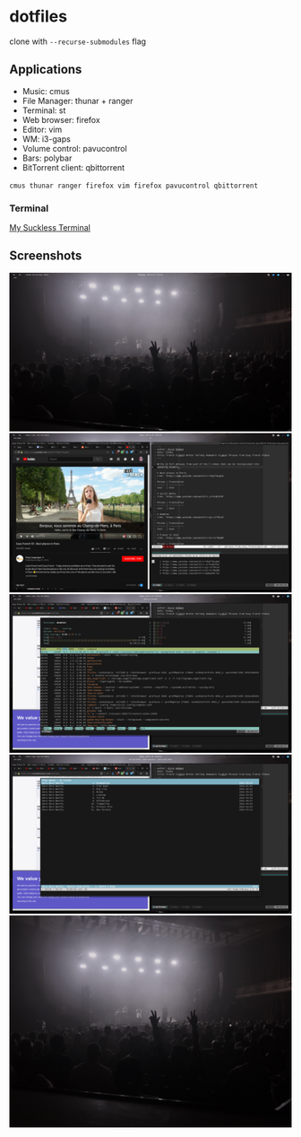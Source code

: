 # dotfiles
clone with `--recurse-submodules` flag

## Applications

- Music: cmus
- File Manager: thunar + ranger
- Terminal: st
- Web browser: firefox
- Editor: vim
- WM: i3-gaps
- Volume control: pavucontrol
- Bars: polybar
- BitTorrent client: qbittorrent

`cmus thunar ranger firefox vim firefox pavucontrol qbittorrent`

### Terminal

[My Suckless Terminal](https://github.com/alvierahman90/st)

## Screenshots

![Clean](./dotfile-images/clean.png)
![Dirty](./dotfile-images/dirty.png)
![Scratchpad Teriminal](./dotfile-images/scratchpad-term.png)
![Scratchpad Music](./dotfile-images/scratchpad-music.png)
![Wallpaper](./dotfile-images/wallpaper.png)
